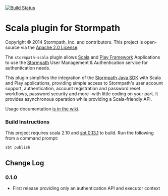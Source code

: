 [![Build Status](https://api.travis-ci.org/stormpath/stormpath-scala.png?branch=master)](https://travis-ci.org/stormpath/stormpath-scala)

# Scala plugin for Stormpath #

Copyright &copy; 2014 Stormpath, Inc. and contributors. This project is open-source via the [Apache 2.0 License](http://www.apache.org/licenses/LICENSE-2.0).  

The `stormpath-scala` plugin allows [Scala](http://www.scala-lang.org/) and [Play Framework](http://www.playframework.com/) Applications to use the [Stormpath](http://www.stormpath.com) User Management & Authentication service for authentication needs.

This plugin simplifies the integration of the [Stormpath Java SDK](https://github.com/stormpath/stormpath-sdk-java) with Scala and Play applications, providing simple access to Stormpath's user account support, authentication, account registration and password reset workflows, password security and more -with little coding on your part. It provides asynchronous operation while providing a Scala-friendly API.

Usage documentation [is in the wiki](https://github.com/stormpath/stormpath-scala/wiki).

### Build Instructions ###

This project requires scala 2.10 and [sbt 0.13.1](http://www.scala-sbt.org/) to build.  Run the following from a command prompt:

`sbt publish`

## Change Log

### 0.1.0

- First release providing only an authentication API and executor context
